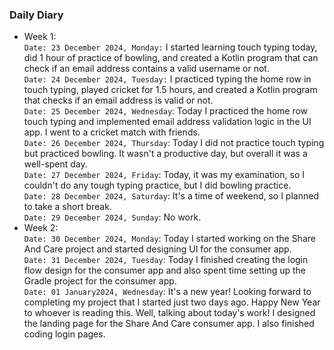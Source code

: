 ### Daily Diary
- Week 1: <br/>
`Date: 23 December 2024, Monday:` I started learning touch typing today, did 1 hour of practice of bowling, and created a Kotlin program that can check if an email address contains a valid username or not. <br/>
`Date: 24 December 2024, Tuesday:` I practiced typing the home row in touch typing, played cricket for 1.5 hours, and created a Kotlin program that checks if an email address is valid or not. <br/>
`Date: 25 December 2024, Wednesday`: Today I practiced the home row touch typing and implemented email address validation logic in the UI app. I went to a cricket match with friends. <br/>
`Date: 26 December 2024, Thursday`: Today I did not practice touch typing but practiced bowling. It wasn't a productive day, but overall it was a well-spent day. <br/>
`Date: 27 December 2024, Friday`: Today, it was my examination, so I couldn't do any tough typing practice, but I did bowling practice. <br/>
`Date: 28 December 2024, Saturday`: It's a time of weekend, so I planned to take a short break. <br/>
`Date: 29 December 2024, Sunday`: No work. <br/>
- Week 2: <br />
`Date: 30 December 2024, Monday`: Today I started working on the Share And Care project and started designing UI for the consumer app. <br/>
`Date: 31 December 2024, Tuesday`: Today I finished creating the login flow design for the consumer app and also spent time setting up the Gradle project for the consumer app. <br/>
`Date: 01 January2024, Wednesday`: It's a new year! Looking forward to completing my project that I started just two days ago. Happy New Year to whoever is reading this. Well, talking about today's work! I designed the landing page for the Share And Care consumer app. I also finished coding login pages. <br/>

